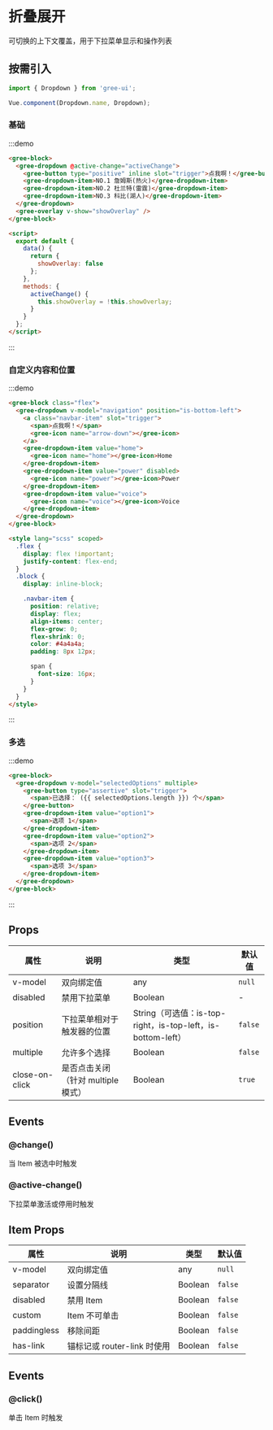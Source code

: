 # 折叠展开

可切换的上下文覆盖，用于下拉菜单显示和操作列表

## 按需引入

```javascript
import { Dropdown } from 'gree-ui';

Vue.component(Dropdown.name, Dropdown);
```

### 基础

:::demo

```html
<gree-block>
  <gree-dropdown @active-change="activeChange">
    <gree-button type="positive" inline slot="trigger">点我啊！</gree-button>
    <gree-dropdown-item>NO.1 詹姆斯(热火)</gree-dropdown-item>
    <gree-dropdown-item>NO.2 杜兰特(雷霆)</gree-dropdown-item>
    <gree-dropdown-item>NO.3 科比(湖人)</gree-dropdown-item>
  </gree-dropdown>
  <gree-overlay v-show="showOverlay" />
</gree-block>

<script>
  export default {
    data() {
      return {
        showOverlay: false
      };
    },
    methods: {
      activeChange() {
        this.showOverlay = !this.showOverlay;
      }
    }
  };
</script>
```

:::

### 自定义内容和位置

:::demo

```html
<gree-block class="flex">
  <gree-dropdown v-model="navigation" position="is-bottom-left">
    <a class="navbar-item" slot="trigger">
      <span>点我啊！</span>
      <gree-icon name="arrow-down"></gree-icon>
    </a>
    <gree-dropdown-item value="home">
      <gree-icon name="home"></gree-icon>Home
    </gree-dropdown-item>
    <gree-dropdown-item value="power" disabled>
      <gree-icon name="power"></gree-icon>Power
    </gree-dropdown-item>
    <gree-dropdown-item value="voice">
      <gree-icon name="voice"></gree-icon>Voice
    </gree-dropdown-item>
  </gree-dropdown>
</gree-block>

<style lang="scss" scoped>
  .flex {
    display: flex !important;
    justify-content: flex-end;
  }
  .block {
    display: inline-block;

    .navbar-item {
      position: relative;
      display: flex;
      align-items: center;
      flex-grow: 0;
      flex-shrink: 0;
      color: #4a4a4a;
      padding: 8px 12px;

      span {
        font-size: 16px;
      }
    }
  }
</style>
```

:::

### 多选

:::demo

```html
<gree-block>
  <gree-dropdown v-model="selectedOptions" multiple>
    <gree-button type="assertive" slot="trigger">
      <span>已选择： ({{ selectedOptions.length }}) 个</span>
    </gree-button>
    <gree-dropdown-item value="option1">
      <span>选项 1</span>
    </gree-dropdown-item>
    <gree-dropdown-item value="option2">
      <span>选项 2</span>
    </gree-dropdown-item>
    <gree-dropdown-item value="option3">
      <span>选项 3</span>
    </gree-dropdown-item>
  </gree-dropdown>
</gree-block>
```

:::

## Props

| 属性           | 说明                               | 类型                                                        | 默认值  |
| -------------- | ---------------------------------- | ----------------------------------------------------------- | ------- |
| v-model        | 双向绑定值                         | any                                                         | `null`  |
| disabled       | 禁用下拉菜单                       | Boolean                                                     | \-      |
| position       | 下拉菜单相对于触发器的位置         | String（可选值：is-top-right，is-top-left，is-bottom-left） | `false` |
| multiple       | 允许多个选择                       | Boolean                                                     | `false` |
| close-on-click | 是否点击关闭（针对 multiple 模式） | Boolean                                                     | `true`  |

## Events

### @change()

当 Item 被选中时触发

### @active-change()

下拉菜单激活或停用时触发

## Item Props

| 属性        | 说明                        | 类型    | 默认值  |
| ----------- | --------------------------- | ------- | ------- |
| v-model     | 双向绑定值                  | any     | `null`  |
| separator   | 设置分隔线                  | Boolean | `false` |
| disabled    | 禁用 Item                   | Boolean | `false` |
| custom      | Item 不可单击               | Boolean | `false` |
| paddingless | 移除间距                    | Boolean | `false` |
| has-link    | 锚标记或 router-link 时使用 | Boolean | `false` |

## Events

### @click()

单击 Item 时触发

<script>
export default {
  data() {
    return {
      navigation: 'home',
      selectedOptions: [],
      showOverlay: false
    };
  },
  methods: {
    activeChange() {
      this.showOverlay = !this.showOverlay;
    }
  }
};
</script>

<style lang="less" scoped>
.flex {
  display: flex !important;
  justify-content: flex-end;
}
.block {
  display: inline-block;

  .navbar-item {
    position: relative;
    display: flex;
    align-items: center;
    flex-grow: 0;
    flex-shrink: 0;
    color: #4a4a4a;
    padding: 8px 12px;

    span {
      font-size: 16px;
    }
  }
  .dropdown {
    color: #404657;
  }
}
</style>
